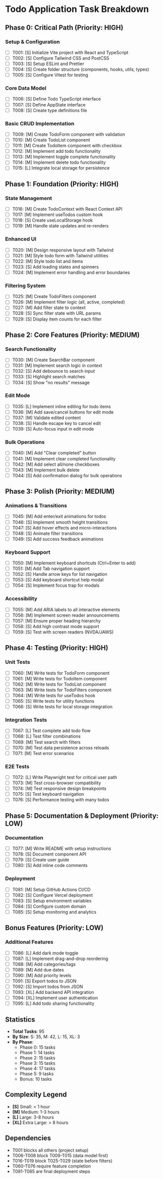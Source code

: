 # Todo Application Task Breakdown

## Phase 0: Critical Path (Priority: HIGH)

### Setup & Configuration
- [ ] T001: [S] Initialize Vite project with React and TypeScript
- [ ] T002: [S] Configure Tailwind CSS and PostCSS
- [ ] T003: [S] Setup ESLint and Prettier
- [ ] T004: [S] Create folder structure (components, hooks, utils, types)
- [ ] T005: [S] Configure Vitest for testing

### Core Data Model
- [ ] T006: [S] Define Todo TypeScript interface
- [ ] T007: [S] Define AppState interface
- [ ] T008: [S] Create type definitions file

### Basic CRUD Implementation
- [ ] T009: [M] Create TodoForm component with validation
- [ ] T010: [M] Create TodoList component
- [ ] T011: [M] Create TodoItem component with checkbox
- [ ] T012: [M] Implement add todo functionality
- [ ] T013: [M] Implement toggle complete functionality
- [ ] T014: [M] Implement delete todo functionality
- [ ] T015: [L] Integrate local storage for persistence

## Phase 1: Foundation (Priority: HIGH)

### State Management
- [ ] T016: [M] Create TodoContext with React Context API
- [ ] T017: [M] Implement useTodos custom hook
- [ ] T018: [S] Create useLocalStorage hook
- [ ] T019: [M] Handle state updates and re-renders

### Enhanced UI
- [ ] T020: [M] Design responsive layout with Tailwind
- [ ] T021: [M] Style todo form with Tailwind utilities
- [ ] T022: [M] Style todo list and items
- [ ] T023: [S] Add loading states and spinners
- [ ] T024: [M] Implement error handling and error boundaries

### Filtering System
- [ ] T025: [M] Create TodoFilters component
- [ ] T026: [M] Implement filter logic (all, active, completed)
- [ ] T027: [M] Add filter state to context
- [ ] T028: [S] Sync filter state with URL params
- [ ] T029: [S] Display item counts for each filter

## Phase 2: Core Features (Priority: MEDIUM)

### Search Functionality
- [ ] T030: [M] Create SearchBar component
- [ ] T031: [M] Implement search logic in context
- [ ] T032: [S] Add debounce to search input
- [ ] T033: [S] Highlight search matches
- [ ] T034: [S] Show "no results" message

### Edit Mode
- [ ] T035: [L] Implement inline editing for todo items
- [ ] T036: [M] Add save/cancel buttons for edit mode
- [ ] T037: [M] Validate edited content
- [ ] T038: [S] Handle escape key to cancel edit
- [ ] T039: [S] Auto-focus input in edit mode

### Bulk Operations
- [ ] T040: [M] Add "Clear completed" button
- [ ] T041: [M] Implement clear completed functionality
- [ ] T042: [M] Add select all/none checkboxes
- [ ] T043: [M] Implement bulk delete
- [ ] T044: [S] Add confirmation dialog for bulk operations

## Phase 3: Polish (Priority: MEDIUM)

### Animations & Transitions
- [ ] T045: [M] Add enter/exit animations for todos
- [ ] T046: [S] Implement smooth height transitions
- [ ] T047: [S] Add hover effects and micro-interactions
- [ ] T048: [S] Animate filter transitions
- [ ] T049: [S] Add success feedback animations

### Keyboard Support
- [ ] T050: [M] Implement keyboard shortcuts (Ctrl+Enter to add)
- [ ] T051: [M] Add Tab navigation support
- [ ] T052: [S] Handle arrow keys for list navigation
- [ ] T053: [S] Add keyboard shortcut help modal
- [ ] T054: [S] Implement focus trap for modals

### Accessibility
- [ ] T055: [M] Add ARIA labels to all interactive elements
- [ ] T056: [M] Implement screen reader announcements
- [ ] T057: [M] Ensure proper heading hierarchy
- [ ] T058: [S] Add high contrast mode support
- [ ] T059: [S] Test with screen readers (NVDA/JAWS)

## Phase 4: Testing (Priority: HIGH)

### Unit Tests
- [ ] T060: [M] Write tests for TodoForm component
- [ ] T061: [M] Write tests for TodoItem component
- [ ] T062: [M] Write tests for TodoList component
- [ ] T063: [M] Write tests for TodoFilters component
- [ ] T064: [M] Write tests for useTodos hook
- [ ] T065: [S] Write tests for utility functions
- [ ] T066: [S] Write tests for local storage integration

### Integration Tests
- [ ] T067: [L] Test complete add todo flow
- [ ] T068: [L] Test filter combinations
- [ ] T069: [M] Test search with filters
- [ ] T070: [M] Test data persistence across reloads
- [ ] T071: [M] Test error scenarios

### E2E Tests
- [ ] T072: [L] Write Playwright test for critical user path
- [ ] T073: [M] Test cross-browser compatibility
- [ ] T074: [M] Test responsive design breakpoints
- [ ] T075: [S] Test keyboard navigation
- [ ] T076: [S] Performance testing with many todos

## Phase 5: Documentation & Deployment (Priority: LOW)

### Documentation
- [ ] T077: [M] Write README with setup instructions
- [ ] T078: [S] Document component API
- [ ] T079: [S] Create user guide
- [ ] T080: [S] Add inline code comments

### Deployment
- [ ] T081: [M] Setup GitHub Actions CI/CD
- [ ] T082: [S] Configure Vercel deployment
- [ ] T083: [S] Setup environment variables
- [ ] T084: [S] Configure custom domain
- [ ] T085: [S] Setup monitoring and analytics

## Bonus Features (Priority: LOW)

### Additional Features
- [ ] T086: [L] Add dark mode toggle
- [ ] T087: [L] Implement drag-and-drop reordering
- [ ] T088: [M] Add categories/tags
- [ ] T089: [M] Add due dates
- [ ] T090: [M] Add priority levels
- [ ] T091: [S] Export todos to JSON
- [ ] T092: [S] Import todos from JSON
- [ ] T093: [XL] Add backend API integration
- [ ] T094: [XL] Implement user authentication
- [ ] T095: [L] Add todo sharing functionality

## Statistics
- **Total Tasks**: 95
- **By Size**: S: 35, M: 42, L: 15, XL: 3
- **By Phase**: 
  - Phase 0: 15 tasks
  - Phase 1: 14 tasks
  - Phase 2: 15 tasks
  - Phase 3: 15 tasks
  - Phase 4: 17 tasks
  - Phase 5: 9 tasks
  - Bonus: 10 tasks

## Complexity Legend
- **[S]** Small: < 1 hour
- **[M]** Medium: 1-3 hours
- **[L]** Large: 3-8 hours
- **[XL]** Extra Large: > 8 hours

## Dependencies
- T001 blocks all others (project setup)
- T006-T008 block T009-T015 (data model first)
- T016-T019 block T025-T029 (state before filters)
- T060-T076 require feature completion
- T081-T085 are final deployment steps